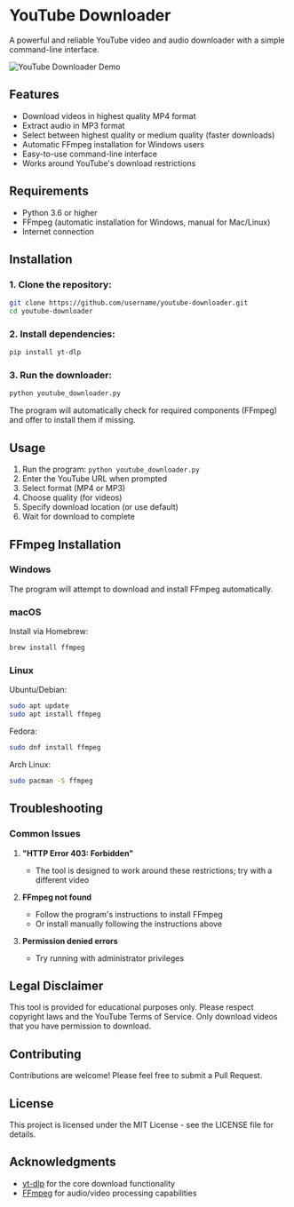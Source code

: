 # YouTube Downloader

A powerful and reliable YouTube video and audio downloader with a simple command-line interface.

![YouTube Downloader Demo](https://raw.githubusercontent.com/username/youtube-downloader/main/images/demo.png)

## Features

- Download videos in highest quality MP4 format
- Extract audio in MP3 format
- Select between highest quality or medium quality (faster downloads)
- Automatic FFmpeg installation for Windows users
- Easy-to-use command-line interface
- Works around YouTube's download restrictions

## Requirements

- Python 3.6 or higher
- FFmpeg (automatic installation for Windows, manual for Mac/Linux)
- Internet connection

## Installation

### 1. Clone the repository:

```bash
git clone https://github.com/username/youtube-downloader.git
cd youtube-downloader
```

### 2. Install dependencies:

```bash
pip install yt-dlp
```

### 3. Run the downloader:

```bash
python youtube_downloader.py
```

The program will automatically check for required components (FFmpeg) and offer to install them if missing.

## Usage

1. Run the program: `python youtube_downloader.py`
2. Enter the YouTube URL when prompted
3. Select format (MP4 or MP3)
4. Choose quality (for videos)
5. Specify download location (or use default)
6. Wait for download to complete

## FFmpeg Installation

### Windows
The program will attempt to download and install FFmpeg automatically. 

### macOS
Install via Homebrew:
```bash
brew install ffmpeg
```

### Linux
Ubuntu/Debian:
```bash
sudo apt update
sudo apt install ffmpeg
```

Fedora:
```bash
sudo dnf install ffmpeg
```

Arch Linux:
```bash
sudo pacman -S ffmpeg
```

## Troubleshooting

### Common Issues

1. **"HTTP Error 403: Forbidden"**
   - The tool is designed to work around these restrictions; try with a different video

2. **FFmpeg not found**
   - Follow the program's instructions to install FFmpeg
   - Or install manually following the instructions above

3. **Permission denied errors**
   - Try running with administrator privileges

## Legal Disclaimer

This tool is provided for educational purposes only. Please respect copyright laws and the YouTube Terms of Service. Only download videos that you have permission to download.

## Contributing

Contributions are welcome! Please feel free to submit a Pull Request.

## License

This project is licensed under the MIT License - see the LICENSE file for details.

## Acknowledgments

- [yt-dlp](https://github.com/yt-dlp/yt-dlp) for the core download functionality
- [FFmpeg](https://ffmpeg.org/) for audio/video processing capabilities